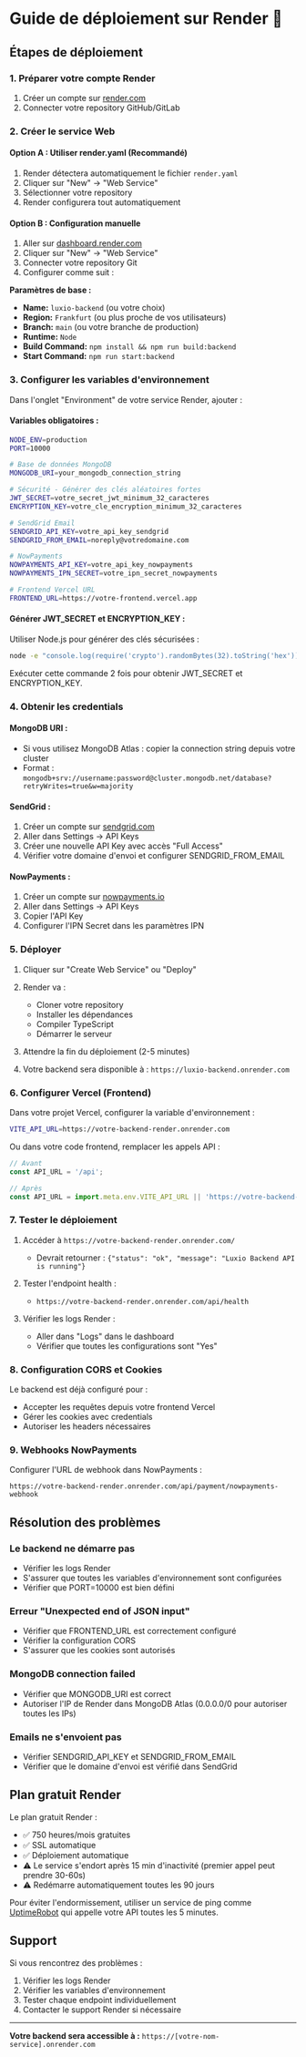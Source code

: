 # Guide de déploiement sur Render 🚀

## Étapes de déploiement

### 1. Préparer votre compte Render

1. Créer un compte sur [render.com](https://render.com)
2. Connecter votre repository GitHub/GitLab

### 2. Créer le service Web

#### Option A : Utiliser render.yaml (Recommandé)
1. Render détectera automatiquement le fichier `render.yaml`
2. Cliquer sur "New" → "Web Service"
3. Sélectionner votre repository
4. Render configurera tout automatiquement

#### Option B : Configuration manuelle
1. Aller sur [dashboard.render.com](https://dashboard.render.com)
2. Cliquer sur "New" → "Web Service"
3. Connecter votre repository Git
4. Configurer comme suit :

**Paramètres de base :**
- **Name:** `luxio-backend` (ou votre choix)
- **Region:** `Frankfurt` (ou plus proche de vos utilisateurs)
- **Branch:** `main` (ou votre branche de production)
- **Runtime:** `Node`
- **Build Command:** `npm install && npm run build:backend`
- **Start Command:** `npm run start:backend`

### 3. Configurer les variables d'environnement

Dans l'onglet "Environment" de votre service Render, ajouter :

#### Variables obligatoires :

```bash
NODE_ENV=production
PORT=10000

# Base de données MongoDB
MONGODB_URI=your_mongodb_connection_string

# Sécurité - Générer des clés aléatoires fortes
JWT_SECRET=votre_secret_jwt_minimum_32_caracteres
ENCRYPTION_KEY=votre_cle_encryption_minimum_32_caracteres

# SendGrid Email
SENDGRID_API_KEY=votre_api_key_sendgrid
SENDGRID_FROM_EMAIL=noreply@votredomaine.com

# NowPayments
NOWPAYMENTS_API_KEY=votre_api_key_nowpayments
NOWPAYMENTS_IPN_SECRET=votre_ipn_secret_nowpayments

# Frontend Vercel URL
FRONTEND_URL=https://votre-frontend.vercel.app
```

#### Générer JWT_SECRET et ENCRYPTION_KEY :

Utiliser Node.js pour générer des clés sécurisées :

```bash
node -e "console.log(require('crypto').randomBytes(32).toString('hex'))"
```

Exécuter cette commande 2 fois pour obtenir JWT_SECRET et ENCRYPTION_KEY.

### 4. Obtenir les credentials

#### MongoDB URI :
- Si vous utilisez MongoDB Atlas : copier la connection string depuis votre cluster
- Format : `mongodb+srv://username:password@cluster.mongodb.net/database?retryWrites=true&w=majority`

#### SendGrid :
1. Créer un compte sur [sendgrid.com](https://sendgrid.com)
2. Aller dans Settings → API Keys
3. Créer une nouvelle API Key avec accès "Full Access"
4. Vérifier votre domaine d'envoi et configurer SENDGRID_FROM_EMAIL

#### NowPayments :
1. Créer un compte sur [nowpayments.io](https://nowpayments.io)
2. Aller dans Settings → API Keys
3. Copier l'API Key
4. Configurer l'IPN Secret dans les paramètres IPN

### 5. Déployer

1. Cliquer sur "Create Web Service" ou "Deploy"
2. Render va :
   - Cloner votre repository
   - Installer les dépendances
   - Compiler TypeScript
   - Démarrer le serveur

3. Attendre la fin du déploiement (2-5 minutes)
4. Votre backend sera disponible à : `https://luxio-backend.onrender.com`

### 6. Configurer Vercel (Frontend)

Dans votre projet Vercel, configurer la variable d'environnement :

```bash
VITE_API_URL=https://votre-backend-render.onrender.com
```

Ou dans votre code frontend, remplacer les appels API :

```javascript
// Avant
const API_URL = '/api';

// Après
const API_URL = import.meta.env.VITE_API_URL || 'https://votre-backend-render.onrender.com/api';
```

### 7. Tester le déploiement

1. Accéder à `https://votre-backend-render.onrender.com/`
   - Devrait retourner : `{"status": "ok", "message": "Luxio Backend API is running"}`

2. Tester l'endpoint health :
   - `https://votre-backend-render.onrender.com/api/health`

3. Vérifier les logs Render :
   - Aller dans "Logs" dans le dashboard
   - Vérifier que toutes les configurations sont "Yes"

### 8. Configuration CORS et Cookies

Le backend est déjà configuré pour :
- Accepter les requêtes depuis votre frontend Vercel
- Gérer les cookies avec credentials
- Autoriser les headers nécessaires

### 9. Webhooks NowPayments

Configurer l'URL de webhook dans NowPayments :
```
https://votre-backend-render.onrender.com/api/payment/nowpayments-webhook
```

## Résolution des problèmes

### Le backend ne démarre pas
- Vérifier les logs Render
- S'assurer que toutes les variables d'environnement sont configurées
- Vérifier que PORT=10000 est bien défini

### Erreur "Unexpected end of JSON input"
- Vérifier que FRONTEND_URL est correctement configuré
- Vérifier la configuration CORS
- S'assurer que les cookies sont autorisés

### MongoDB connection failed
- Vérifier que MONGODB_URI est correct
- Autoriser l'IP de Render dans MongoDB Atlas (0.0.0.0/0 pour autoriser toutes les IPs)

### Emails ne s'envoient pas
- Vérifier SENDGRID_API_KEY et SENDGRID_FROM_EMAIL
- Vérifier que le domaine d'envoi est vérifié dans SendGrid

## Plan gratuit Render

Le plan gratuit Render :
- ✅ 750 heures/mois gratuites
- ✅ SSL automatique
- ✅ Déploiement automatique
- ⚠️ Le service s'endort après 15 min d'inactivité (premier appel peut prendre 30-60s)
- ⚠️ Redémarre automatiquement toutes les 90 jours

Pour éviter l'endormissement, utiliser un service de ping comme [UptimeRobot](https://uptimerobot.com) qui appelle votre API toutes les 5 minutes.

## Support

Si vous rencontrez des problèmes :
1. Vérifier les logs Render
2. Vérifier les variables d'environnement
3. Tester chaque endpoint individuellement
4. Contacter le support Render si nécessaire

---

**Votre backend sera accessible à :**
`https://[votre-nom-service].onrender.com`
